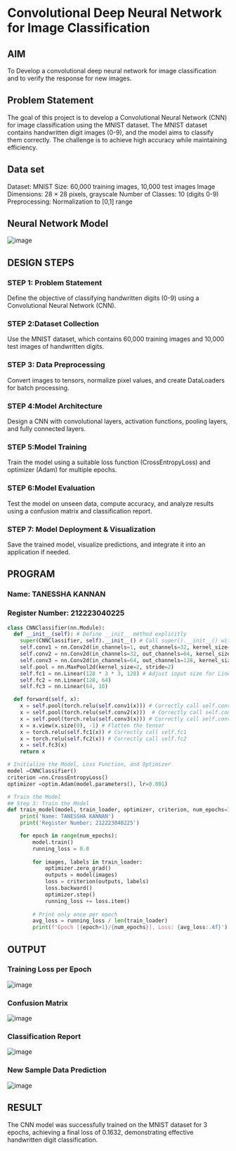 # Convolutional Deep Neural Network for Image Classification

## AIM

To Develop a convolutional deep neural network for image classification and to verify the response for new images.

## Problem Statement 
The goal of this project is to develop a Convolutional Neural Network (CNN) for image classification using the MNIST dataset. The MNIST dataset contains handwritten digit images (0-9), and the model aims to classify them correctly. The challenge is to achieve high accuracy while maintaining efficiency.
## Data set
Dataset: MNIST
Size: 60,000 training images, 10,000 test images
Image Dimensions: 28 × 28 pixels, grayscale
Number of Classes: 10 (digits 0-9)
Preprocessing: Normalization to [0,1] range

## Neural Network Model

![image](https://github.com/user-attachments/assets/84559eb6-2895-4bc2-9af4-049d9f19861a)

## DESIGN STEPS

### STEP 1: Problem Statement
Define the objective of classifying handwritten digits (0-9) using a Convolutional Neural Network (CNN).

### STEP 2:Dataset Collection
Use the MNIST dataset, which contains 60,000 training images and 10,000 test images of handwritten digits.

### STEP 3: Data Preprocessing
Convert images to tensors, normalize pixel values, and create DataLoaders for batch processing.

### STEP 4:Model Architecture
Design a CNN with convolutional layers, activation functions, pooling layers, and fully connected layers.

### STEP 5:Model Training
Train the model using a suitable loss function (CrossEntropyLoss) and optimizer (Adam) for multiple epochs.

### STEP 6:Model Evaluation
Test the model on unseen data, compute accuracy, and analyze results using a confusion matrix and classification report.

### STEP 7: Model Deployment & Visualization
Save the trained model, visualize predictions, and integrate it into an application if needed.

## PROGRAM

### Name: TANESSHA KANNAN
### Register Number: 212223040225
```python
class CNNClassifier(nn.Module):
  def __init__(self): # Define __init__ method explicitly
    super(CNNClassifier, self).__init__() # Call super().__init__() within __init__
    self.conv1 = nn.Conv2d(in_channels=1, out_channels=32, kernel_size=3, padding=1) # Correct argument names
    self.conv2 = nn.Conv2d(in_channels=32, out_channels=64, kernel_size=3, padding=1)  # Correct argument names
    self.conv3 = nn.Conv2d(in_channels=64, out_channels=128, kernel_size=3, padding=1) # Correct argument names
    self.pool = nn.MaxPool2d(kernel_size=2, stride=2)
    self.fc1 = nn.Linear(128 * 3 * 3, 128) # Adjust input size for Linear layer (Calculation needs update if image size changed)
    self.fc2 = nn.Linear(128, 64)
    self.fc3 = nn.Linear(64, 10)

  def forward(self, x):
    x = self.pool(torch.relu(self.conv1(x))) # Correctly call self.conv1
    x = self.pool(torch.relu(self.conv2(x)))  # Correctly call self.conv2
    x = self.pool(torch.relu(self.conv3(x))) # Correctly call self.conv3
    x = x.view(x.size(0), -1) # Flatten the tensor
    x = torch.relu(self.fc1(x)) # Correctly call self.fc1
    x = torch.relu(self.fc2(x)) # Correctly call self.fc2
    x = self.fc3(x)
    return x
```

```python
# Initialize the Model, Loss Function, and Optimizer
model =CNNClassifier()
criterion =nn.CrossEntropyLoss()
optimizer =optim.Adam(model.parameters(), lr=0.001)

```

```python
# Train the Model
## Step 3: Train the Model
def train_model(model, train_loader, optimizer, criterion, num_epochs=3):
    print('Name: TANESSHA KANNAN')
    print('Register Number: 212223040225')

    for epoch in range(num_epochs):
        model.train()
        running_loss = 0.0
        
        for images, labels in train_loader:
            optimizer.zero_grad()
            outputs = model(images)
            loss = criterion(outputs, labels)
            loss.backward()
            optimizer.step()
            running_loss += loss.item()
        
        # Print only once per epoch
        avg_loss = running_loss / len(train_loader)
        print(f'Epoch [{epoch+1}/{num_epochs}], Loss: {avg_loss:.4f}')
```

## OUTPUT

### Training Loss per Epoch
![image](https://github.com/user-attachments/assets/bcad8e25-3d0d-4b70-b275-6667ec5af9d9)

### Confusion Matrix
![image](https://github.com/user-attachments/assets/3140ece9-d594-4344-9c8d-26546c26c6a6)

### Classification Report
![image](https://github.com/user-attachments/assets/d41d12fe-dfa8-45e6-adac-f2ebe2db8e55)

### New Sample Data Prediction
![image](https://github.com/user-attachments/assets/d412c9e3-63d1-4053-9f41-fe879a71de71)

## RESULT
The CNN model was successfully trained on the MNIST dataset for 3 epochs, achieving a final loss of 0.1632, demonstrating effective handwritten digit classification.
